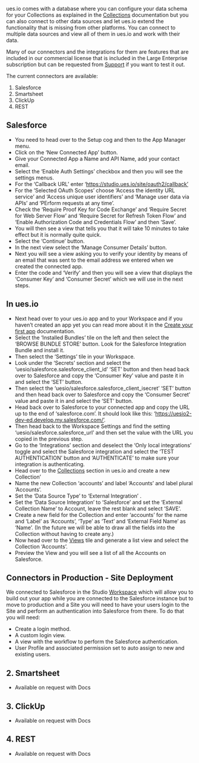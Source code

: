 ues.io comes with a database where you can configure your data schema for your Collections as explained in the [Collections](collections) documentation but you can also connect to other data sources and let ues.io extend the functionality that is missing from other platforms. You can connect to multiple data sources and view all of them in ues.io and work with their data.

Many of our connectors and the integrations for them are features that are included in our commercial license that is included in the Large Enterprise subscription but can be requested from [Support](support@ues.io) if you want to test it out.

The current connectors are available:

1. Salesforce
2. Smartsheet
3. ClickUp
4. REST

## Salesforce

-   You need to head over to the Setup cog and then to the App Manager menu.
-   Click on the ‘New Connected App’ button.
-   Give your Connected App a Name and API Name, add your contact email.
-   Select the ‘Enable Auth Settings’ checkbox and then you will see the settings menus.
-   For the ‘Callback URL’ enter ‘https://studio.ues.io/site/oauth2/callback’
-   For the ‘Selected OAuth Scopes’ choose ‘Access the identity URL service’ and ‘Access unique user identifiers’ and ‘Manage user data via APIs’ and ‘PErform requests at any time’.
-   Check the ‘Require Proof Key for Code Exchange’ and ‘Require Secret for Web Server Flow’ and ‘Require Secret for Refresh Token Flow’ and ‘Enable Authorization Code and Credentials Flow’ and then ‘Save’.
-   You will then see a view that tells you that it will take 10 minutes to take effect but it is normally quite quick.
-   Select the ‘Continue’ button.
-   In the next view select the ‘Manage Consumer Details’ button.
-   Next you will see a view asking you to verify your identity by means of an email that was sent to the email address we entered when we created the connected app.
-   Enter the code and ‘Verify’ and then you will see a view that displays the ‘Consumer Key’ and ‘Consumer Secret’ which we will use in the next steps.

## In ues.io

-   Next head over to your ues.io app and to your Workspace and if you haven’t created an app yet you can read more about it in the [Create your first app](Create-your-first-app) documentation.
-   Select the ‘Installed Bundles’ tile on the left and then select the ‘BROWSE BUNDLE STORE’ button. Look for the Salesforce Integration Bundle and install it.
-   Then select the ‘Settings’ tile in your Workspace.
-   Look under the ‘Secrets’ section and select the ‘uesio/salesforce.salesforce_client_id’ ‘SET’ button and then head back over to Salesforce and copy the ‘Consumer Key’ value and paste it in and select the ‘SET’ button.
-   Then select the ‘uesio/salesforce.salesforce_client_isecret’ ‘SET’ button and then head back over to Salesforce and copy the ‘Consumer Secret’ value and paste it in and select the ‘SET’ button.
-   Head back over to Salesforce to your connected app and copy the URL up to the end of ‘salesforce.com’. It should look like this: ‘https://uesio2-dev-ed.develop.my.salesforce.com/’.
-   Then head back to the Workspace Settings and find the setting ‘uesio/salesforce.salesforce_url’ and then set the value with the URL you copied in the previous step.
-   Go to the ‘Integrations’ section and deselect the ‘Only local integrations’ toggle and select the Salesforce integration and select the ‘TEST AUTHENTICATION’ button and ‘AUTHENTICATE’ to make sure your integration is authenticating.
-   Head over to the [Collections](collections) section in ues.io and create a new Collection’
-   Name the new Collection ‘accounts’ and label ‘Accounts’ and label plural ‘Accounts’.
-   Set the ‘Data Source Type’ to ‘External Integration’ .
-   Set the ‘Data Source Integration’ to ‘Salesforce’ and set the ‘External Collection Name’ to Account, leave the rest blank and select ‘SAVE’.
-   Create a new field for the Collection and enter ‘accounts’ for the name and ‘Label’ as ‘Accounts’, ‘Type’ as ‘Text’ and ‘External Field Name’ as ‘Name’. (In the future we will be able to draw all the fields into the Collection without having to create any.)
-   Now head over to the [Views](views) tile and generate a list view and select the Collection ‘Accounts’.
-   Preview the View and you will see a list of all the Accounts on Salesforce.

## Connectors in Production - Site Deployment

We connected to Salesforce in the Studio [Workspace](workspaces) which will allow you to build out your app while you are connected to the Salesforce instance but to move to production and a Site you will need to have your users login to the Site and perform an authentication into Salesforce from there. To do that you will need:

-   Create a login method.
-   A custom login view.
-   A view with the workflow to perform the Salesforce authentication.
-   User Profile and associated permission set to auto assign to new and existing users.

## 2. Smartsheet

-   Available on request with Docs

## 3. ClickUp

-   Available on request with Docs

## 4. REST

-   Available on request with Docs
